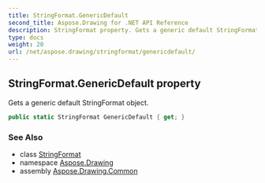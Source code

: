 ```yaml
---
title: StringFormat.GenericDefault
second_title: Aspose.Drawing for .NET API Reference
description: StringFormat property. Gets a generic default StringFormat object
type: docs
weight: 20
url: /net/aspose.drawing/stringformat/genericdefault/
---
```

## StringFormat.GenericDefault property

Gets a generic default StringFormat object.

```csharp
public static StringFormat GenericDefault { get; }
```

### See Also

* class [StringFormat](../)
* namespace [Aspose.Drawing](../../stringformat/)
* assembly [Aspose.Drawing.Common](../../../)



